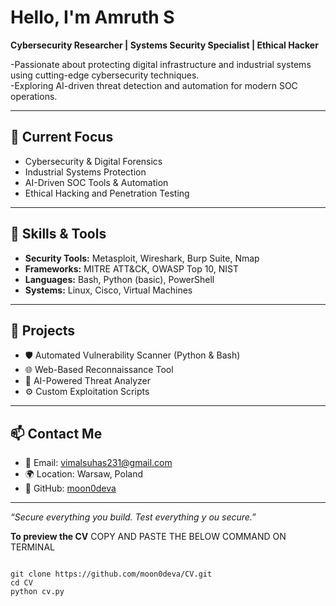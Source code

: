 #  Hello, I'm Amruth S

**Cybersecurity Researcher | Systems Security Specialist | Ethical Hacker**

-Passionate about protecting digital infrastructure and industrial systems using cutting-edge cybersecurity techniques.  
-Exploring AI-driven threat detection and automation for modern SOC operations.

---

## 🔭 Current Focus
- Cybersecurity & Digital Forensics  
- Industrial Systems Protection  
- AI-Driven SOC Tools & Automation  
- Ethical Hacking and Penetration Testing  

---

## 🌱 Skills & Tools
- **Security Tools:** Metasploit, Wireshark, Burp Suite, Nmap  
- **Frameworks:** MITRE ATT&CK, OWASP Top 10, NIST  
- **Languages:** Bash, Python (basic), PowerShell  
- **Systems:** Linux, Cisco, Virtual Machines  

---

## 📂 Projects
- 🛡️ Automated Vulnerability Scanner (Python & Bash)  
- 🌐 Web-Based Reconnaissance Tool  
- 🤖 AI-Powered Threat Analyzer  
- ⚙️ Custom Exploitation Scripts  

---

## 📫 Contact Me
- 📧 Email: vimalsuhas231@gmail.com  
- 🌍 Location: Warsaw, Poland  
- 🔗 GitHub: [moon0deva](https://github.com/moon0deva)  

---

_“Secure everything you build. Test everything y
ou secure.”_

**To preview the CV**
COPY AND PASTE THE BELOW COMMAND ON TERMINAL 

<pre><code>
git clone https://github.com/moon0deva/CV.git
cd CV
python cv.py
</code></pre>

